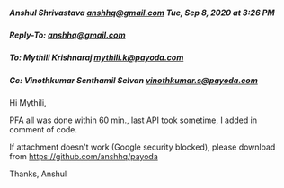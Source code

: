 
##### Anshul Shrivastava <anshhq@gmail.com>	Tue, Sep 8, 2020 at 3:26 PM

##### Reply-To: anshhq@gmail.com

##### To: Mythili Krishnaraj <mythili.k@payoda.com>

##### Cc: Vinothkumar Senthamil Selvan <vinothkumar.s@payoda.com>

Hi Mythili,


PFA all was done within 60 min., last API took sometime, I added in comment of code.


If attachment doesn't work (Google security blocked), please download from https://github.com/anshhq/payoda

Thanks, Anshul
